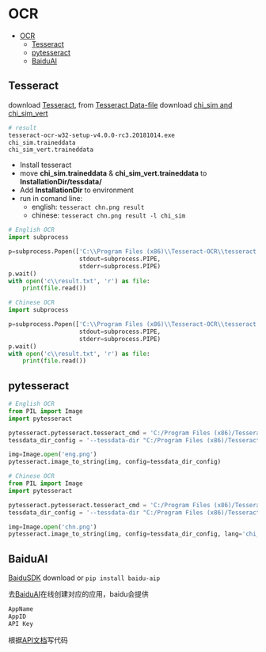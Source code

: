 # OCR

<!-- TOC -->

- [OCR](#ocr)
    - [Tesseract](#tesseract)
    - [pytesseract](#pytesseract)
    - [BaiduAI](#baiduai)

<!-- /TOC -->

## Tesseract

download [Tesseract](https://github.com/UB-Mannheim/tesseract/wiki), from [Tesseract Data-file](https://github.com/tesseract-ocr/tesseract/wiki/Data-Files) download [chi_sim and chi_sim_vert](https://github.com/tesseract-ocr/tessdata_best)

```bash
# result
tesseract-ocr-w32-setup-v4.0.0-rc3.20181014.exe
chi_sim.traineddata
chi_sim_vert.traineddata
```

- Install tesseract
- move **chi_sim.traineddata** & **chi_sim_vert.traineddata** to **InstallationDir/tessdata/**
- Add **InstallationDir** to environment
- run in comand line: 
    - english: `tesseract chn.png result`
    - chinese: `tesseract chn.png result -l chi_sim`

```python
# English OCR
import subprocess

p=subprocess.Popen(['C:\\Program Files (x86)\\Tesseract-OCR\\tesseract.exe','c:\\3.jpg','c:\\result'], 
                    stdout=subprocess.PIPE,
                    stderr=subprocess.PIPE)
p.wait()
with open('c\\result.txt', 'r') as file:
    print(file.read())
```

```python
# Chinese OCR
import subprocess

p=subprocess.Popen(['C:\\Program Files (x86)\\Tesseract-OCR\\tesseract.exe','c:\\3.jpg','c:\\result', '-l', 'chi_sim'], 
                    stdout=subprocess.PIPE,
                    stderr=subprocess.PIPE)
p.wait()
with open('c\\result.txt', 'r') as file:
    print(file.read())
```

## pytesseract

```python
# English OCR
from PIL import Image
import pytesseract

pytesseract.pytesseract.tesseract_cmd = 'C:/Program Files (x86)/Tesseract-OCR/tesseract.exe'
tessdata_dir_config = '--tessdata-dir "C:/Program Files (x86)/Tesseract-OCR/tessdata"'

img=Image.open('eng.png')
pytesseract.image_to_string(img, config=tessdata_dir_config)
```

```python
# Chinese OCR
from PIL import Image
import pytesseract

pytesseract.pytesseract.tesseract_cmd = 'C:/Program Files (x86)/Tesseract-OCR/tesseract.exe'
tessdata_dir_config = '--tessdata-dir "C:/Program Files (x86)/Tesseract-OCR/tessdata"'

img=Image.open('chn.png')
pytesseract.image_to_string(img, config=tessdata_dir_config, lang='chi_sim')
```

## BaiduAI

[BaiduSDK](https://ai.baidu.com/sdk) download or `pip install baidu-aip`

去[BaiduAI](https://ai.baidu.com)在线创建对应的应用，baidu会提供

```bash
AppName
AppID
API Key
```

根据[API文档](https://ai.baidu.com/docs#/OCR-Python-SDK/32034d46)写代码